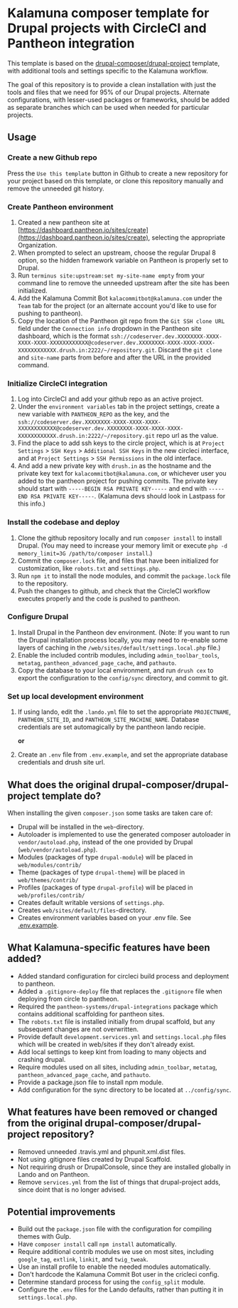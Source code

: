 # Kalamuna composer template for Drupal projects with CircleCI and Pantheon integration

This template is based on the [drupal-composer/drupal-project](https://github.com/drupal-composer/drupal-project) template, with additional tools and settings specific to the Kalamuna workflow.

The goal of this repository is to provide a clean installation with just the tools and files that we need for 95% of our Drupal projects. Alternate configurations, with lesser-used packages or frameworks, should be added as separate branches which can be used when needed for particular projects.

## Usage

### Create a new Github repo

Press the `Use this template` button in Github to create a new repository for your project based on this template, or clone this repository manually and remove the unneeded git history.

### Create Pantheon environment

1. Created a new pantheon site at [https://dashboard.pantheon.io/sites/create](https://dashboard.pantheon.io/sites/create), selecting the appropriate Organization.
1. When prompted to select an upstream, choose the regular Drupal 8 option, so the hidden framework variable on Pantheon is properly set to Drupal.
1. Run `terminus site:upstream:set my-site-name empty` from your command line to remove the unneeded upstream after the site has been initialized.
1. Add the Kalamuna Commit Bot `kalacommitbot@kalamuna.com` under the `Team` tab for the project (or an alternate account you'd like to use for pushing to pantheon).
1. Copy the location of the Pantheon git repo from the `Git SSH clone URL` field under the `Connection info` dropdown in the Pantheon site dashboard, which is the format `ssh://codeserver.dev.XXXXXXXX-XXXX-XXXX-XXXX-XXXXXXXXXXXX@codeserver.dev.XXXXXXXX-XXXX-XXXX-XXXX-XXXXXXXXXXXX.drush.in:2222/~/repository.git`. Discard the `git clone` and `site-name` parts from before and after the URL in the provided command.

### Initialize CircleCI integration

1. Log into CircleCI and add your github repo as an active project.
1. Under the `environment variables` tab in the project settings, create a new variable with `PANTHEON_REPO` as the key, and the `ssh://codeserver.dev.XXXXXXXX-XXXX-XXXX-XXXX-XXXXXXXXXXXX@codeserver.dev.XXXXXXXX-XXXX-XXXX-XXXX-XXXXXXXXXXXX.drush.in:2222/~/repository.git` repo url as the value.
1. Find the place to add ssh keys to the circle project, which is at `Project Settings` >  `SSH Keys` > `Additional SSH Keys` in the new circleci interface, and at `Project Settings` > `SSH Permissions` in the old interface.
1. And add a new private key with `drush.in` as the hostname and the private key text for `kalacommitbot@kalamuna.com`, or whichever user you added to the pantheon project for pushing commits. The private key should start with `-----BEGIN RSA PRIVATE KEY-----` and end with `-----END RSA PRIVATE KEY-----`. (Kalamuna devs should look in Lastpass for this info.)

### Install the codebase and deploy

1. Clone the github repository locally and run `composer install` to install Drupal. (You may need to increase your memory limit or execute `php -d memory_limit=3G /path/to/composer install`.)
1. Commit the `composer.lock` file, and files that have been initialized for customization, like `robots.txt` and `settings.php`.
1. Run `npm it` to install the node modules, and commit the `package.lock` file to the repository.
1. Push the changes to github, and check that the CircleCI workflow executes properly and the code is pushed to pantheon.

### Configure Drupal
1. Install Drupal in the Pantheon dev environment. (Note: If you want to run the Drupal installation process locally, you may need to re-enable some layers of caching in the `/web/sites/default/settings.local.php` file.)
1. Enable the included contrib modules, including `admin_toolbar_tools`, `metatag`, `pantheon_advanced_page_cache`, and `pathauto`.
1. Copy the database to your local environment, and run `drush cex` to export the configuration to the `config/sync` directory, and commit to git.

### Set up local development environment
1. If using lando, edit the `.lando.yml` file to set the appropriate `PROJECTNAME`, `PANTHEON_SITE_ID`, and `PANTHEON_SITE_MACHINE_NAME`. Database credentials are set automagically by the pantheon lando recipie.

    **or**

1. Create an `.env` file from `.env.example`, and set the appropriate database credentials and drush site url.

## What does the original drupal-composer/drupal-project template do?

When installing the given `composer.json` some tasks are taken care of:

* Drupal will be installed in the `web`-directory.
* Autoloader is implemented to use the generated composer autoloader in `vendor/autoload.php`,
  instead of the one provided by Drupal (`web/vendor/autoload.php`).
* Modules (packages of type `drupal-module`) will be placed in `web/modules/contrib/`
* Theme (packages of type `drupal-theme`) will be placed in `web/themes/contrib/`
* Profiles (packages of type `drupal-profile`) will be placed in `web/profiles/contrib/`
* Creates default writable versions of `settings.php`.
* Creates `web/sites/default/files`-directory.
* Creates environment variables based on your .env file. See [.env.example](.env.example).

## What Kalamuna-specific features have been added?
* Added standard configuration for circleci build process and deployment to pantheon.
* Added a `.gitignore-deploy` file that replaces the `.gitignore` file when deploying from circle to pantheon.
* Required the `pantheon-systems/drupal-integrations` package which contains additional scaffolding for pantheon sites.
* The `robots.txt` file is installed initially from drupal scaffold, but any subsequent changes are not overwritten.
* Provide default `development.services.yml` and `settings.local.php` files which will be created in web/sites if they don't already exist.
* Add local settings to keep kint from loading to many objects and crashing drupal.
* Require modules used on all sites, including `admin_toolbar`, `metatag`, `pantheon_advanced_page_cache`, and `pathauto`.
* Provide a package.json file to install npm module.
* Add configuration for the sync directory to be located at `../config/sync`.

## What features have been removed or changed from the original drupal-composer/drupal-project repository?
* Removed unneeded .travis.yml and phpunit.xml.dist files.
* Not using .gitignore files created by Drupal Scaffold.
* Not requiring drush or DrupalConsole, since they are installed globally in Lando and on Pantheon.
* Remove `services.yml` from the list of things that drupal-project adds, since doint that is no longer advised.

## Potential improvements
* Build out the `package.json` file with the configuration for compiling themes with Gulp.
* Have `composer install` call `npm install` automatically.
* Require additional contrib modules we use on most sites, including `google_tag`, `extlink`, `linkit`, and `twig_tweak`.
* Use an install profile to enable the needed modules automatically.
* Don't hardcode the Kalamuna Commit Bot user in the cricleci config.
* Determine standard process for using the `config_split` module.
* Configure the `.env` files for the Lando defaults, rather than putting it in `settings.local.php`.
